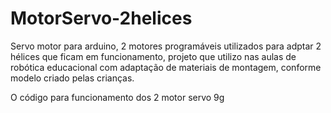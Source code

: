 # MotorServo-2helices
Servo motor para arduino, 2 motores programáveis utilizados para adptar 2 hélices que ficam em funcionamento, projeto que utilizo nas aulas de robótica educacional com adaptação de materiais de montagem, conforme modelo criado pelas crianças.

O código para funcionamento dos 2 motor servo 9g 

